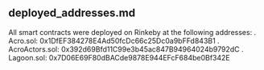 ## deployed_addresses.md

All smart contracts were deployed on Rinkeby at the following addresses:
. Acro.sol: 0x1DfEF384278E4Ad50fcDc66c25Dc0a9bFFd843B1
. AcroActors.sol: 0x392d69Bfd11C99e3b45ac847B94964024b9792dC
. Lagoon.sol: 0x7D06E69F80dBACde9878E944EFcF684be0Bf342E
